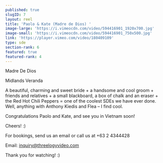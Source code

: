 ```yaml
---
published: true
slugID: 7
layout: reel
title: 'Paolo & Kate (Madre de Dios) '
image-large: 'https://i.vimeocdn.com/video/594416901_1920x700.jpg'
image-small: 'https://i.vimeocdn.com/video/594416901_750x500.jpg'
link: 'https://player.vimeo.com/video/180409109'
type: sde
section-rank: 6
featured: true
featured-rank: 4
---
```

Madre De Dios

Midlands Veranda

A beautiful, charming and sweet bride + a handsome and cool groom + friends and relatives + a small blackboard, a box of chalk and an eraser + the Red Hot Chili Peppers = one of the coolest SDEs we have ever done. Well, anything with Anthony Kiedis and Flea – I find cool.

Congratulations Paolo and Kate, and see you in Vietnam soon!

Cheers! :)

For bookings, send us an email or call us at +63 2 4344428

Email: inquiry@threelogyvideo.com

Thank you for watching! :)
